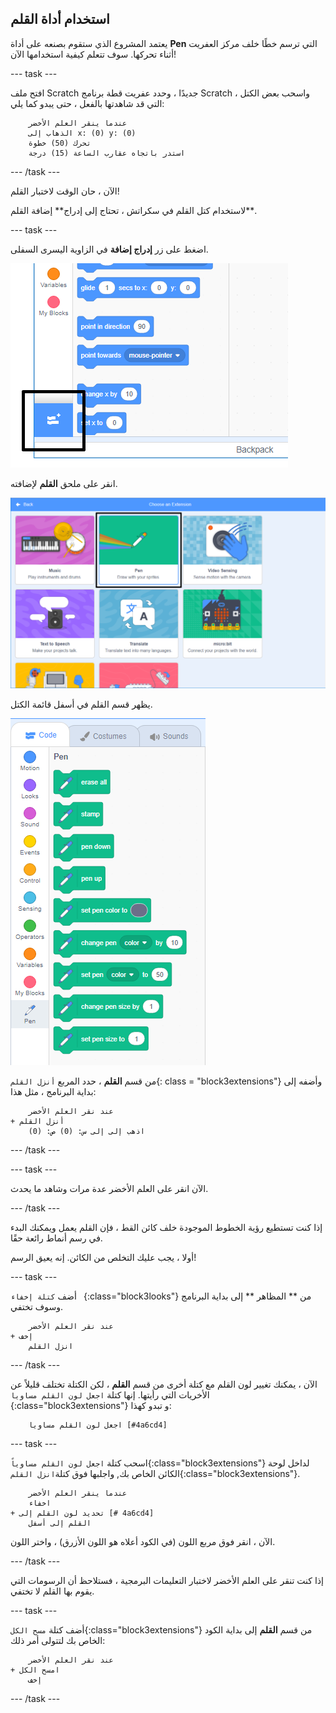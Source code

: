 ## استخدام أداة القلم

يعتمد المشروع الذي ستقوم بصنعه على أداة **Pen** التي ترسم خطًا خلف مركز العفريت أثناء تحركها. سوف تتعلم كيفية استخدامها الآن!

\--- task \---

افتح ملف Scratch جديدًا ، وحدد عفريت قطة برنامج Scratch ، واسحب بعض الكتل التي قد شاهدتها بالفعل ، حتى يبدو كما يلي:

```blocks3
    عندما ينقر العلم الأخضر
    الذهاب إلى x: (0) y: (0)
    تحرك (50) خطوة
    استدر باتجاه عقارب الساعة (15) درجة
```

\--- /task \---

الآن ، حان الوقت لاختبار القلم!

لاستخدام كتل القلم في سكراتش ، تحتاج إلى إدراج** إضافة القلم**.

\--- task \---

اضغط على زر **إدراج إضافة** في الزاوية اليسرى السفلى.

![إضافة زر الملحق المحدد](images/add-extension-annotated.png)

انقر على ملحق **القلم** لإضافته.

![ملحق القلم المحدد](images/click-pen-annotated.png)

يظهر قسم القلم في أسفل قائمة الكتل.

![كتل ملحق القلم](images/pen-extension-blocks.png)

من قسم **القلم** ، حدد المربع `أنزل القلم`{: class = "block3extensions"} وأضفه إلى بداية البرنامج ، مثل هذا:

```blocks3
    عند نقر العلم الأخضر
+ أنزل القلم
    اذهب إلى إلى س: (0) ص: (0)
```

\--- /task \---

\--- task \---

الآن انقر على العلم الأخضر عدة مرات وشاهد ما يحدث.

\--- /task \---

إذا كنت تستطيع رؤية الخطوط الموجودة خلف كائن القط ، فإن القلم يعمل ويمكنك البدء في رسم أنماط رائعة حقًا.

أولا ، يجب عليك التخلص من الكائن. إنه يعيق الرسم!

\--- task \---

أضف `كتلة إخفاء ` {:class="block3looks"} من ** المظاهر ** إلى بداية البرنامج وسوف تختفي.

```blocks3
    عند نقر العلم الأخضر
+ إخف
    انزل القلم
```

\--- /task \---

الآن ، يمكنك تغيير لون القلم مع كتلة أخرى من قسم **القلم** ، لكن الكتلة تختلف قليلاً عن الأخريات التي رأيتها. إنها كتلة `اجعل لون القلم مساويا `{:class="block3extensions"} و تبدو كهذا:

```blocks3
    اجعل لون القلم مساويا [#4a6cd4]
```

\--- task \---

اسحب كتلة `اجعل لون القلم مساوياً`{:class="block3extensions"} لداخل لوحة الكائن الخاص بك, واجلبها فوق كتلة`انزل القلم`{:class="block3extensions"}.

```blocks3
    عندما ينقر العلم الأخضر
    اخفاء
+ تحديد لون القلم إلى [# 4a6cd4]
    القلم إلى أسفل
```

الآن ، انقر فوق مربع اللون (في الكود أعلاه هو اللون الأزرق) ، واختر اللون.

\--- /task \---

إذا كنت تنقر على العلم الأخضر لاختبار التعليمات البرمجية ، فستلاحظ أن الرسومات التي يقوم بها القلم لا تختفي.

\--- task \---

أضف كتلة `مسح الكل`{:class="block3extensions"} من قسم **القلم** إلى بداية الكود الخاص بك لتتولى أمر ذلك:

```blocks3
    عند نقر العلم الأخضر
+ امسح الكل
    إخف
```

\--- /task \---